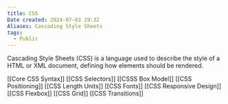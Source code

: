 ```yaml
---
title: CSS
Date created: 2024-07-03 19:32
Aliases: Cascading Style Sheets
tags: 
  - Public
---
```


Cascading Style Sheets (CSS) is a language used to describe the style of a HTML or XML document, defining how elements should be rendered.


[[Core CSS Syntax]]
[[CSS Selectors]]
[[CSSS Box Model]]
[[CSS Positioning]]
[[CSS Length Units]]
[[CSS Fonts]]
[[CSS Responsive Design]]
[[CSS Flexbox]] 
[[CSS Grid]]
[[CSS Transitions]]